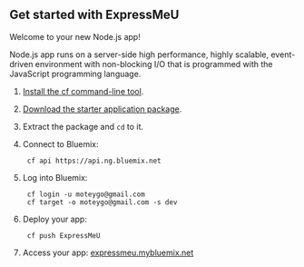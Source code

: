 Get started with ExpressMeU
-----------------------------------
Welcome to your new Node.js app!

Node.js app runs on a server-side high performance, highly scalable, event-driven environment with non-blocking I/O that is programmed with the JavaScript programming language.

1. [Install the cf command-line tool](https://www.ng.bluemix.net/docs/#starters/BuildingWeb.html#install_cf).
2. [Download the starter application package](https://console.ng.bluemix.net:443/rest/../rest/apps/26cbf294-72a5-4993-a8e3-a70b170f769e/starter-download).
3. Extract the package and `cd` to it.
4. Connect to Bluemix:

		cf api https://api.ng.bluemix.net

5. Log into Bluemix:

		cf login -u moteygo@gmail.com
		cf target -o moteygo@gmail.com -s dev

6. Deploy your app:

		cf push ExpressMeU

7. Access your app: [expressmeu.mybluemix.net](//expressmeu.mybluemix.net)

